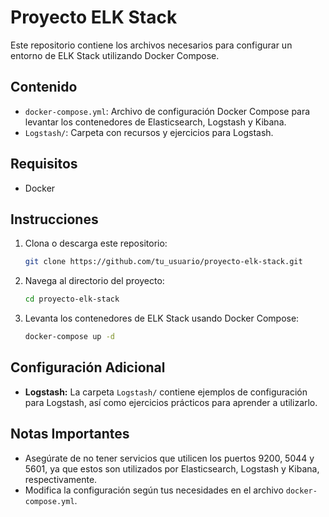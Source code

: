 # Proyecto ELK Stack

Este repositorio contiene los archivos necesarios para configurar un entorno de ELK Stack utilizando Docker Compose.

## Contenido

- `docker-compose.yml`: Archivo de configuración Docker Compose para levantar los contenedores de Elasticsearch, Logstash y Kibana.
- `Logstash/`: Carpeta con recursos y ejercicios para Logstash.

## Requisitos

- Docker

## Instrucciones

1. Clona o descarga este repositorio:

    ```bash
    git clone https://github.com/tu_usuario/proyecto-elk-stack.git
    ```

2. Navega al directorio del proyecto:

    ```bash
    cd proyecto-elk-stack
    ```

3. Levanta los contenedores de ELK Stack usando Docker Compose:

    ```bash
    docker-compose up -d
    ```


## Configuración Adicional

- **Logstash:** La carpeta `Logstash/` contiene ejemplos de configuración para Logstash, así como ejercicios prácticos para aprender a utilizarlo.

## Notas Importantes

- Asegúrate de no tener servicios que utilicen los puertos 9200, 5044 y 5601, ya que estos son utilizados por Elasticsearch, Logstash y Kibana, respectivamente.
- Modifica la configuración según tus necesidades en el archivo `docker-compose.yml`.
